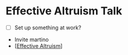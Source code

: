 # Effective Altruism Talk
- [ ] Set up something at work?
- Invite martino
- [[Effective Altruism]]

[//begin]: # "Autogenerated link references for markdown compatibility"
[Effective Altruism]: effective-altruism "Effective Altruism"
[//end]: # "Autogenerated link references"